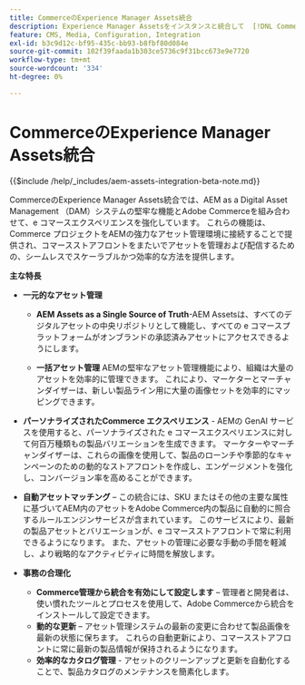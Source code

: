 ```yaml
---
title: CommerceのExperience Manager Assets統合
description: Experience Manager Assetsをインスタンスと統合して  [!DNL Commerce]  ストアで使用する無数のメディアアセットにアクセスする方法を説明します。
feature: CMS, Media, Configuration, Integration
exl-id: b3c9d12c-bf95-435c-bb93-b8fbf80d084e
source-git-commit: 102f39faada1b303ce5736c9f31bcc673e9e7720
workflow-type: tm+mt
source-wordcount: '334'
ht-degree: 0%

---
```


# CommerceのExperience Manager Assets統合

{{$include /help/_includes/aem-assets-integration-beta-note.md}}

CommerceのExperience Manager Assets統合では、AEM as a Digital Asset Management （DAM）システムの堅牢な機能とAdobe Commerceを組み合わせて、e コマースエクスペリエンスを強化しています。 これらの機能は、Commerce プロジェクトをAEMの強力なアセット管理環境に接続することで提供され、コマースストアフロントをまたいでアセットを管理および配信するための、シームレスでスケーラブルかつ効率的な方法を提供します。

**主な特長**

- **一元的なアセット管理**

   - **AEM Assets as a Single Source of Truth**-AEM Assetsは、すべてのデジタルアセットの中央リポジトリとして機能し、すべての e コマースプラットフォームがオンブランドの承認済みアセットにアクセスできるようにします。

   - **一括アセット管理** AEMの堅牢なアセット管理機能により、組織は大量のアセットを効率的に管理できます。 これにより、マーケターとマーチャンダイザーは、新しい製品ライン用に大量の画像セットを効率的にマッピングできます。

- **パーソナライズされたCommerce エクスペリエンス** - AEMの GenAI サービスを使用すると、パーソナライズされた e コマースエクスペリエンスに対して何百万種類もの製品バリエーションを生成できます。 マーケターやマーチャンダイザーは、これらの画像を使用して、製品のローンチや季節的なキャンペーンのための動的なストアフロントを作成し、エンゲージメントを強化し、コンバージョン率を高めることができます。

- **自動アセットマッチング** – この統合には、SKU またはその他の主要な属性に基づいてAEM内のアセットをAdobe Commerce内の製品に自動的に照合するルールエンジンサービスが含まれています。 このサービスにより、最新の製品アセットとバリエーションが、e コマースストアフロントで常に利用できるようになります。 また、アセットの管理に必要な手動の手間を軽減し、より戦略的なアクティビティに時間を解放します。

- **事務の合理化**

   - **Commerce管理から統合を有効にして設定します** – 管理者と開発者は、使い慣れたツールとプロセスを使用して、Adobe Commerceから統合をインストールして設定できます。
   - **動的な更新** – アセット管理システムの最新の変更に合わせて製品画像を最新の状態に保ちます。 これらの自動更新により、コマースストアフロントに常に最新の製品情報が保持されるようになります。
   - **効率的なカタログ管理** - アセットのクリーンアップと更新を自動化することで、製品カタログのメンテナンスを簡素化します。
